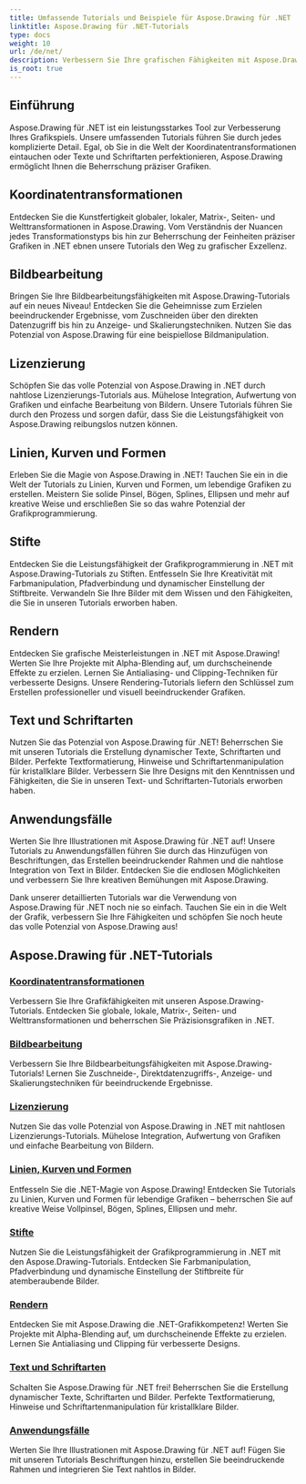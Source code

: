 ```yaml
---
title: Umfassende Tutorials und Beispiele für Aspose.Drawing für .NET
linktitle: Aspose.Drawing für .NET-Tutorials
type: docs
weight: 10
url: /de/net/
description: Verbessern Sie Ihre grafischen Fähigkeiten mit Aspose.Drawing für .NET! Von präzisen Koordinatentransformationen bis hin zu dynamischen Texten und Schriftarten – unsere Tutorials erschließen das volle Potenzial von Grafiken.
is_root: true
---
```


## Einführung

Aspose.Drawing für .NET ist ein leistungsstarkes Tool zur Verbesserung Ihres Grafikspiels. Unsere umfassenden Tutorials führen Sie durch jedes komplizierte Detail. Egal, ob Sie in die Welt der Koordinatentransformationen eintauchen oder Texte und Schriftarten perfektionieren, Aspose.Drawing ermöglicht Ihnen die Beherrschung präziser Grafiken.

## Koordinatentransformationen
Entdecken Sie die Kunstfertigkeit globaler, lokaler, Matrix-, Seiten- und Welttransformationen in Aspose.Drawing. Vom Verständnis der Nuancen jedes Transformationstyps bis hin zur Beherrschung der Feinheiten präziser Grafiken in .NET ebnen unsere Tutorials den Weg zu grafischer Exzellenz.

## Bildbearbeitung
Bringen Sie Ihre Bildbearbeitungsfähigkeiten mit Aspose.Drawing-Tutorials auf ein neues Niveau! Entdecken Sie die Geheimnisse zum Erzielen beeindruckender Ergebnisse, vom Zuschneiden über den direkten Datenzugriff bis hin zu Anzeige- und Skalierungstechniken. Nutzen Sie das Potenzial von Aspose.Drawing für eine beispiellose Bildmanipulation.

## Lizenzierung
Schöpfen Sie das volle Potenzial von Aspose.Drawing in .NET durch nahtlose Lizenzierungs-Tutorials aus. Mühelose Integration, Aufwertung von Grafiken und einfache Bearbeitung von Bildern. Unsere Tutorials führen Sie durch den Prozess und sorgen dafür, dass Sie die Leistungsfähigkeit von Aspose.Drawing reibungslos nutzen können.

## Linien, Kurven und Formen
Erleben Sie die Magie von Aspose.Drawing in .NET! Tauchen Sie ein in die Welt der Tutorials zu Linien, Kurven und Formen, um lebendige Grafiken zu erstellen. Meistern Sie solide Pinsel, Bögen, Splines, Ellipsen und mehr auf kreative Weise und erschließen Sie so das wahre Potenzial der Grafikprogrammierung.

## Stifte
Entdecken Sie die Leistungsfähigkeit der Grafikprogrammierung in .NET mit Aspose.Drawing-Tutorials zu Stiften. Entfesseln Sie Ihre Kreativität mit Farbmanipulation, Pfadverbindung und dynamischer Einstellung der Stiftbreite. Verwandeln Sie Ihre Bilder mit dem Wissen und den Fähigkeiten, die Sie in unseren Tutorials erworben haben.

## Rendern
Entdecken Sie grafische Meisterleistungen in .NET mit Aspose.Drawing! Werten Sie Ihre Projekte mit Alpha-Blending auf, um durchscheinende Effekte zu erzielen. Lernen Sie Antialiasing- und Clipping-Techniken für verbesserte Designs. Unsere Rendering-Tutorials liefern den Schlüssel zum Erstellen professioneller und visuell beeindruckender Grafiken.

## Text und Schriftarten
Nutzen Sie das Potenzial von Aspose.Drawing für .NET! Beherrschen Sie mit unseren Tutorials die Erstellung dynamischer Texte, Schriftarten und Bilder. Perfekte Textformatierung, Hinweise und Schriftartenmanipulation für kristallklare Bilder. Verbessern Sie Ihre Designs mit den Kenntnissen und Fähigkeiten, die Sie in unseren Text- und Schriftarten-Tutorials erworben haben.

## Anwendungsfälle
Werten Sie Ihre Illustrationen mit Aspose.Drawing für .NET auf! Unsere Tutorials zu Anwendungsfällen führen Sie durch das Hinzufügen von Beschriftungen, das Erstellen beeindruckender Rahmen und die nahtlose Integration von Text in Bilder. Entdecken Sie die endlosen Möglichkeiten und verbessern Sie Ihre kreativen Bemühungen mit Aspose.Drawing.

Dank unserer detaillierten Tutorials war die Verwendung von Aspose.Drawing für .NET noch nie so einfach. Tauchen Sie ein in die Welt der Grafik, verbessern Sie Ihre Fähigkeiten und schöpfen Sie noch heute das volle Potenzial von Aspose.Drawing aus!

## Aspose.Drawing für .NET-Tutorials
### [Koordinatentransformationen](./coordinate-transformations/)
Verbessern Sie Ihre Grafikfähigkeiten mit unseren Aspose.Drawing-Tutorials. Entdecken Sie globale, lokale, Matrix-, Seiten- und Welttransformationen und beherrschen Sie Präzisionsgrafiken in .NET.
### [Bildbearbeitung](./image-editing/)
Verbessern Sie Ihre Bildbearbeitungsfähigkeiten mit Aspose.Drawing-Tutorials! Lernen Sie Zuschneide-, Direktdatenzugriffs-, Anzeige- und Skalierungstechniken für beeindruckende Ergebnisse.
### [Lizenzierung](./licensing/)
Nutzen Sie das volle Potenzial von Aspose.Drawing in .NET mit nahtlosen Lizenzierungs-Tutorials. Mühelose Integration, Aufwertung von Grafiken und einfache Bearbeitung von Bildern.
### [Linien, Kurven und Formen](./lines-curves-and-shapes/)
Entfesseln Sie die .NET-Magie von Aspose.Drawing! Entdecken Sie Tutorials zu Linien, Kurven und Formen für lebendige Grafiken – beherrschen Sie auf kreative Weise Vollpinsel, Bögen, Splines, Ellipsen und mehr.
### [Stifte](./pens/)
Nutzen Sie die Leistungsfähigkeit der Grafikprogrammierung in .NET mit den Aspose.Drawing-Tutorials. Entdecken Sie Farbmanipulation, Pfadverbindung und dynamische Einstellung der Stiftbreite für atemberaubende Bilder.
### [Rendern](./rendering/)
Entdecken Sie mit Aspose.Drawing die .NET-Grafikkompetenz! Werten Sie Projekte mit Alpha-Blending auf, um durchscheinende Effekte zu erzielen. Lernen Sie Antialiasing und Clipping für verbesserte Designs.
### [Text und Schriftarten](./text-and-fonts/)
Schalten Sie Aspose.Drawing für .NET frei! Beherrschen Sie die Erstellung dynamischer Texte, Schriftarten und Bilder. Perfekte Textformatierung, Hinweise und Schriftartenmanipulation für kristallklare Bilder.
### [Anwendungsfälle](./use-cases/)
Werten Sie Ihre Illustrationen mit Aspose.Drawing für .NET auf! Fügen Sie mit unseren Tutorials Beschriftungen hinzu, erstellen Sie beeindruckende Rahmen und integrieren Sie Text nahtlos in Bilder.